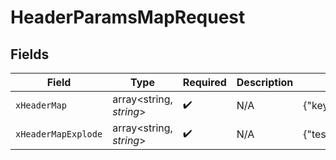 # HeaderParamsMapRequest


## Fields

| Field                             | Type                              | Required                          | Description                       | Example                           |
| --------------------------------- | --------------------------------- | --------------------------------- | --------------------------------- | --------------------------------- |
| `xHeaderMap`                      | array<string, *string*>           | :heavy_check_mark:                | N/A                               | {"key1":"value1","key2":"value2"} |
| `xHeaderMapExplode`               | array<string, *string*>           | :heavy_check_mark:                | N/A                               | {"test1":"val1","test2":"val2"}   |